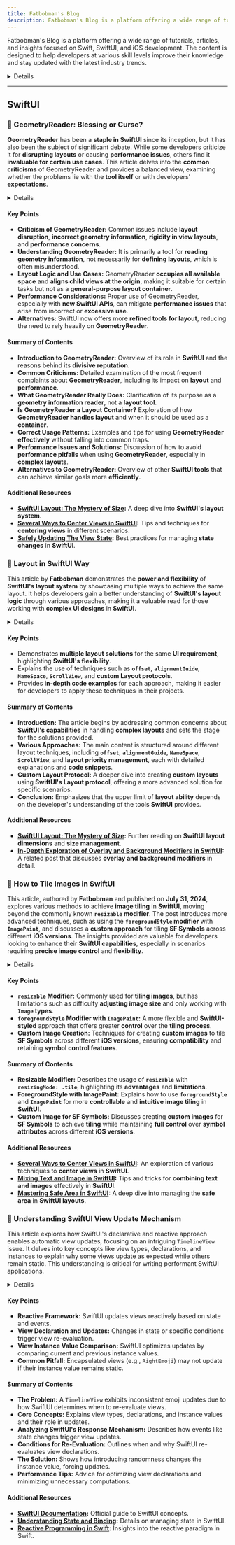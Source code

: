 ```yaml
---
title: Fatbobman's Blog
description: Fatbobman's Blog is a platform offering a wide range of tutorials, articles, and insights focused on Swift, SwiftUI, and iOS development. The content is designed to help developers at various skill levels improve their knowledge and stay updated with the latest industry trends.
---
```


Fatbobman's Blog is a platform offering a wide range of tutorials, articles, and insights focused on Swift, SwiftUI, and iOS development. The content is designed to help developers at various skill levels improve their knowledge and stay updated with the latest industry trends.

<details>

**URL:** https://fatbobman.com/en/

**Authors:** `Fatbobman`

**Complexity Levels:**
   - **Beginner:** 25%
   - **Intermediate:** 45%
   - **Advanced:** 30%

**Frequency of Posting:** Weekly

**Types of Content:**
   - **Tutorials:** 50% (Step-by-step guides and practical examples)
   - **Articles:** 40% (In-depth articles and best practices)
   - **News:** 10% (Updates on Swift and iOS development)

**Additional Features:**
   - **Newsletter:** Available for regular updates and news.
   - **Collections:** Curated collections of articles on specific topics.
   - **Discord Community:** A place for discussion and support.

</details>

<LinkCard title="Visit Fatbobman's Blog" href="https://fatbobman.com/en/" />

---

## **SwiftUI**

### 🔵 GeometryReader: Blessing or Curse?

**GeometryReader** has been a **staple in SwiftUI** since its inception, but it has also been the subject of significant debate. While some developers criticize it for **disrupting layouts** or causing **performance issues**, others find it **invaluable for certain use cases**. This article delves into the **common criticisms** of GeometryReader and provides a balanced view, examining whether the problems lie with the **tool itself** or with developers' **expectations**.

<details>

**URL:** https://fatbobman.com/en/posts/geometryreader-blessing-or-curse/

**Published:** Nov 9, 2023  
**Updated:** Jun 18, 2024  
**Authors:** `Fatbobman`

**Tags:**  
`SwiftUI`, `GeometryReader`, `iOS Development`, `Layout`, `Performance`

</details>

#### Key Points
- **Criticism of GeometryReader:** Common issues include **layout disruption**, **incorrect geometry information**, **rigidity in view layouts**, and **performance concerns**.
- **Understanding GeometryReader:** It is primarily a tool for **reading geometry information**, not necessarily for **defining layouts**, which is often misunderstood.
- **Layout Logic and Use Cases:** GeometryReader **occupies all available space** and **aligns child views at the origin**, making it suitable for certain tasks but not as a **general-purpose layout container**.
- **Performance Considerations:** Proper use of GeometryReader, especially with **new SwiftUI APIs**, can mitigate **performance issues** that arise from incorrect or **excessive use**.
- **Alternatives:** SwiftUI now offers more **refined tools for layout**, reducing the need to rely heavily on **GeometryReader**.

#### Summary of Contents
- **Introduction to GeometryReader:** Overview of its role in **SwiftUI** and the reasons behind its **divisive reputation**.
- **Common Criticisms:** Detailed examination of the most frequent complaints about **GeometryReader**, including its impact on **layout** and **performance**.
- **What GeometryReader Really Does:** Clarification of its purpose as a **geometry information reader**, not a **layout tool**.
- **Is GeometryReader a Layout Container?** Exploration of how **GeometryReader handles layout** and when it should be used as a **container**.
- **Correct Usage Patterns:** Examples and tips for using **GeometryReader effectively** without falling into common traps.
- **Performance Issues and Solutions:** Discussion of how to avoid **performance pitfalls** when using **GeometryReader**, especially in **complex layouts**.
- **Alternatives to GeometryReader:** Overview of other **SwiftUI tools** that can achieve similar goals more **efficiently**.

#### Additional Resources
- **[SwiftUI Layout: The Mystery of Size](https://fatbobman.com/en/posts/layout-dimensions-1/):** A deep dive into **SwiftUI's layout system**.
- **[Several Ways to Center Views in SwiftUI](https://fatbobman.com/en/posts/centering_the_view_in_swiftui/):** Tips and techniques for **centering views** in different scenarios.
- **[Safely Updating The View State](https://swiftui-lab.com/state-changes/):** Best practices for managing **state changes** in **SwiftUI**.

<LinkCard title="Read Full Article" href="https://fatbobman.com/en/posts/geometryreader-blessing-or-curse/" />

### 🔴 Layout in SwiftUI Way
This article by **Fatbobman** demonstrates the **power and flexibility** of **SwiftUI's layout system** by showcasing multiple ways to achieve the same layout. It helps developers gain a better understanding of **SwiftUI's layout logic** through various approaches, making it a valuable read for those working with **complex UI designs** in **SwiftUI**.

<details>

**URL:** https://fatbobman.com/en/posts/layout-in-swiftui-way/

**Published:** March 1, 2023

**Authors:** `Fatbobman`

**Tags:**  
`SwiftUI`, `iOS`, `Layout`, `UI Development`

</details>

#### Key Points
- Demonstrates **multiple layout solutions** for the same **UI requirement**, highlighting **SwiftUI's flexibility**.
- Explains the use of techniques such as **`offset`**, **`alignmentGuide`**, **`NameSpace`**, **`ScrollView`**, and **custom Layout protocols**.
- Provides **in-depth code examples** for each approach, making it easier for developers to apply these techniques in their projects.

#### Summary of Contents
- **Introduction:** The article begins by addressing common concerns about **SwiftUI's capabilities** in handling **complex layouts** and sets the stage for the solutions provided.
- **Various Approaches:** The main content is structured around different layout techniques, including **`offset`**, **`alignmentGuide`**, **`NameSpace`**, **`ScrollView`**, and **layout priority management**, each with detailed explanations and **code snippets**.
- **Custom Layout Protocol:** A deeper dive into creating **custom layouts** using **SwiftUI's Layout protocol**, offering a more advanced solution for specific scenarios.
- **Conclusion:** Emphasizes that the upper limit of **layout ability** depends on the developer's understanding of the tools **SwiftUI** provides.

#### Additional Resources
- **[SwiftUI Layout: The Mystery of Size](https://fatbobman.com/en/posts/layout-dimensions-1/):** Further reading on **SwiftUI layout dimensions** and **size management**.
- **[In-Depth Exploration of Overlay and Background Modifiers in SwiftUI](https://fatbobman.com/en/posts/in-depth-exploration-of-overlay-and-background-modifiers-in-swiftui/):** A related post that discusses **overlay and background modifiers** in detail.

<LinkCard title="Read Full Article" href="https://fatbobman.com/en/posts/layout-in-swiftui-way/" />

### 🔵 How to Tile Images in SwiftUI
This article, authored by **Fatbobman** and published on **July 31, 2024**, explores various methods to achieve **image tiling** in **SwiftUI**, moving beyond the commonly known **`resizable` modifier**. The post introduces more advanced techniques, such as using the **`foregroundStyle` modifier** with **`ImagePaint`**, and discusses a **custom approach** for tiling **SF Symbols** across different **iOS versions**. The insights provided are valuable for developers looking to enhance their **SwiftUI capabilities**, especially in scenarios requiring **precise image control** and **flexibility**.

<details>

**URL:** https://fatbobman.com/en/posts/how-to-tile-images-in-swiftui/

**Published:** July 31, 2024

**Authors:** `Fatbobman`

**Tags:**  
`SwiftUI`, `iOS Development`, `Image Tiling`

</details>

#### Key Points
- **`resizable` Modifier:** Commonly used for **tiling images**, but has limitations such as difficulty **adjusting image size** and only working with **`Image` types**.
- **`foregroundStyle` Modifier with `ImagePaint`:** A more flexible and **SwiftUI-styled** approach that offers greater **control** over the **tiling process**.
- **Custom Image Creation:** Techniques for creating **custom images** to tile **SF Symbols** across different **iOS versions**, ensuring **compatibility** and retaining **symbol control features**.

#### Summary of Contents
- **Resizable Modifier:** Describes the usage of **`resizable`** with **`resizingMode: .tile`**, highlighting its **advantages** and **limitations**.
- **ForegroundStyle with ImagePaint:** Explains how to use **`foregroundStyle`** and **`ImagePaint`** for more **controllable** and **intuitive image tiling** in **SwiftUI**.
- **Custom Image for SF Symbols:** Discusses creating **custom images** for **SF Symbols** to achieve **tiling** while maintaining **full control** over **symbol attributes** across different **iOS versions**.

#### Additional Resources
- **[Several Ways to Center Views in SwiftUI](https://fatbobman.com/en/posts/centering_the_view_in_swiftui/):** An exploration of various techniques to **center views** in **SwiftUI**.
- **[Mixing Text and Image in SwiftUI](https://fatbobman.com/en/posts/mixing_text_and_graphics_with_text_in_swiftui/):** Tips and tricks for **combining text and images** effectively in **SwiftUI**.
- **[Mastering Safe Area in SwiftUI](https://fatbobman.com/en/posts/safearea/):** A deep dive into managing the **safe area** in **SwiftUI layouts**.

<LinkCard title="Read Full Article" href="https://fatbobman.com/en/posts/how-to-tile-images-in-swiftui/" />

### 🔵 Understanding SwiftUI View Update Mechanism

This article explores how SwiftUI's declarative and reactive approach enables automatic view updates, focusing on an intriguing `TimelineView` issue. It delves into key concepts like view types, declarations, and instances to explain why some views update as expected while others remain static. This understanding is critical for writing performant SwiftUI applications.

<details>

**URL:** [Understanding SwiftUI View Update Mechanism](https://fatbobman.com/en/posts/understanding-swiftui-view-update-mechanism/)

**Published:** 2024-11-13

**Authors:** `FatBobMan`

**Tags:**  
`SwiftUI`, `view updates`, `TimelineView`, `reactive programming`, `iOS development`

</details>

#### Key Points
- **Reactive Framework:** SwiftUI updates views reactively based on state and events.
- **View Declaration and Updates:** Changes in state or specific conditions trigger view re-evaluation.
- **View Instance Value Comparison:** SwiftUI optimizes updates by comparing current and previous instance values.
- **Common Pitfall:** Encapsulated views (e.g., `RightEmoji`) may not update if their instance value remains static.

#### Summary of Contents
- **The Problem:** A `TimelineView` exhibits inconsistent emoji updates due to how SwiftUI determines when to re-evaluate views.
- **Core Concepts:** Explains view types, declarations, and instance values and their role in updates.
- **Analyzing SwiftUI's Response Mechanism:** Describes how events like state changes trigger view updates.
- **Conditions for Re-Evaluation:** Outlines when and why SwiftUI re-evaluates view declarations.
- **The Solution:** Shows how introducing randomness changes the instance value, forcing updates.
- **Performance Tips:** Advice for optimizing view declarations and minimizing unnecessary computations.

#### Additional Resources
- **[SwiftUI Documentation](https://developer.apple.com/documentation/swiftui):** Official guide to SwiftUI concepts.
- **[Understanding State and Binding](https://developer.apple.com/documentation/swiftui/state-and-data-flow):** Details on managing state in SwiftUI.
- **[Reactive Programming in Swift](https://www.raywenderlich.com/10050020-reactive-programming-in-swift):** Insights into the reactive paradigm in Swift.

<LinkCard title="Read Full Article" href="https://fatbobman.com/en/posts/understanding-swiftui-view-update-mechanism/" />
